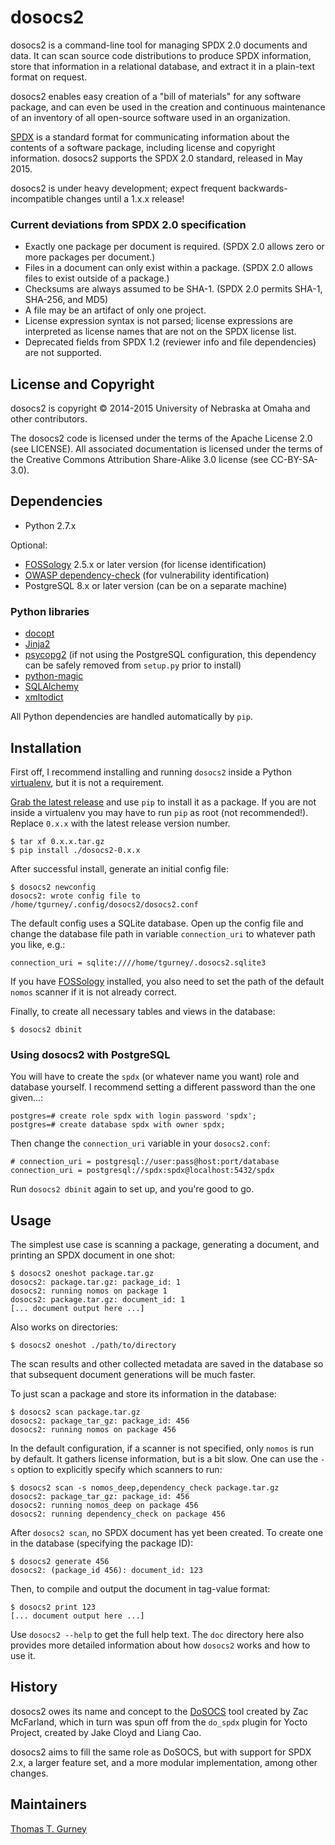dosocs2
=======

dosocs2 is a command-line tool for managing SPDX 2.0 documents and data. It can
scan source code distributions to produce SPDX information, store that
information in a relational database, and extract it in a plain-text format
on request.

dosocs2 enables easy creation of a "bill of materials" for any software package,
and can even be used in the creation and continuous maintenance of an inventory
of all open-source software used in an organization.

[SPDX](http://www.spdx.org) is a standard format for communicating information
about the contents of a software package, including license and copyright
information. dosocs2 supports the SPDX 2.0 standard, released in May 2015.

dosocs2 is under heavy development; expect frequent backwards-incompatible
changes until a 1.x.x release!

### Current deviations from SPDX 2.0 specification

* Exactly one package per document is required. (SPDX 2.0 allows zero or more
  packages per document.)
* Files in a document can only exist within a package. (SPDX 2.0 allows files
  to exist outside of a package.)
* Checksums are always assumed to be SHA-1. (SPDX 2.0 permits SHA-1, SHA-256,
  and MD5)
* A file may be an artifact of only one project.
* License expression syntax is not parsed; license expressions are interpreted as license
  names that are not on the SPDX license list.
* Deprecated fields from SPDX 1.2 (reviewer info and file dependencies) are not supported.


License and Copyright
---------------------

dosocs2 is copyright © 2014-2015 University of Nebraska at Omaha and other
contributors.

The dosocs2 code is licensed under the terms of the Apache License 2.0
(see LICENSE). All associated documentation is licensed under the terms of the
Creative Commons Attribution Share-Alike 3.0 license (see CC-BY-SA-3.0).


Dependencies
------------

- Python 2.7.x

Optional:
- [FOSSology](http://www.fossology.org/) 2.5.x or later version (for
  license identification)
- [OWASP dependency-check](https://github.com/jeremylong/DependencyCheck)
  (for vulnerability identification)
- PostgreSQL 8.x or later version (can be on a separate machine)

### Python libraries

- [docopt](http://docopt.org/)
- [Jinja2](http://jinja.pocoo.org/)
- [psycopg2](http://initd.org/psycopg/) (if not using the PostgreSQL
  configuration, this dependency can be safely removed from `setup.py`
  prior to install)
- [python-magic](https://github.com/ahupp/python-magic)
- [SQLAlchemy](http://www.sqlalchemy.org/)
- [xmltodict](https://github.com/martinblech/xmltodict)

All Python dependencies are handled automatically by `pip`.


Installation
------------

First off, I recommend installing and running `dosocs2` inside a Python
[virtualenv](http://docs.python-guide.org/en/latest/dev/virtualenvs/), but it
is not a requirement.

[Grab the latest release](https://github.com/ttgurney/dosocs2/releases)
and use `pip` to install it as a package. If you are not inside a virtualenv
you may have to run `pip` as root (not recommended!). Replace `0.x.x` with
the latest release version number.

    $ tar xf 0.x.x.tar.gz 
    $ pip install ./dosocs2-0.x.x

After successful install, generate an initial config file:

    $ dosocs2 newconfig
    dosocs2: wrote config file to /home/tgurney/.config/dosocs2/dosocs2.conf

The default config uses a SQLite database. Open up the config file and change
the database file path in variable `connection_uri` to whatever path you
like, e.g.:

    connection_uri = sqlite:////home/tgurney/.dosocs2.sqlite3

If you have [FOSSology](http://www.fossology.org/) installed, you also need
to set the path of the default `nomos` scanner if it is not already correct.

Finally, to create all necessary tables and views in the database:

    $ dosocs2 dbinit


### Using dosocs2 with PostgreSQL

You will have to create the `spdx` (or whatever name you want) role and
database yourself.  I recommend setting a different password than the
one given...:

    postgres=# create role spdx with login password 'spdx';
    postgres=# create database spdx with owner spdx;

Then change the `connection_uri` variable in your `dosocs2.conf`:

    # connection_uri = postgresql://user:pass@host:port/database
    connection_uri = postgresql://spdx:spdx@localhost:5432/spdx

Run `dosocs2 dbinit` again to set up, and you're good to go. 


Usage
-----

The simplest use case is scanning a package, generating a
document, and printing an SPDX document in one shot:

    $ dosocs2 oneshot package.tar.gz
    dosocs2: package.tar.gz: package_id: 1
    dosocs2: running nomos on package 1
    dosocs2: package.tar.gz: document_id: 1
    [... document output here ...]

Also works on directories:

    $ dosocs2 oneshot ./path/to/directory

The scan results and other collected metadata are saved in the database
so that subsequent document generations will be much faster.

To just scan a package and store its information in the database:

    $ dosocs2 scan package.tar.gz
    dosocs2: package_tar_gz: package_id: 456
    dosocs2: running nomos on package 456

In the default configuration, if a scanner is not specified, only `nomos`
is run by default. It gathers license information, but is a bit slow.
One can use the `-s` option to explicitly specify which scanners to run:

    $ dosocs2 scan -s nomos_deep,dependency_check package.tar.gz
    dosocs2: package_tar_gz: package_id: 456
    dosocs2: running nomos_deep on package 456
    dosocs2: running dependency_check on package 456

After `dosocs2 scan`, no SPDX document has yet been created.
To create one in the database (specifying the package ID):

    $ dosocs2 generate 456
    dosocs2: (package_id 456): document_id: 123

Then, to compile and output the document in tag-value format:

    $ dosocs2 print 123
    [... document output here ...]

Use `dosocs2 --help` to get the full help text. The `doc` directory
here also provides more detailed information about how `dosocs2` works
and how to use it.


History
-------

dosocs2 owes its name and concept to the
[DoSOCS](https://github.com/socs-dev-env/DoSOCS) tool created by Zac
McFarland, which in turn was spun off from the `do_spdx` plugin for Yocto
Project, created by Jake Cloyd and Liang Cao.

dosocs2 aims to fill the same role as DoSOCS, but with support for SPDX 2.x, a
larger feature set, and a more modular implementation, among other changes.


Maintainers
-----------

[Thomas T. Gurney](https://github.com/ttgurney)
